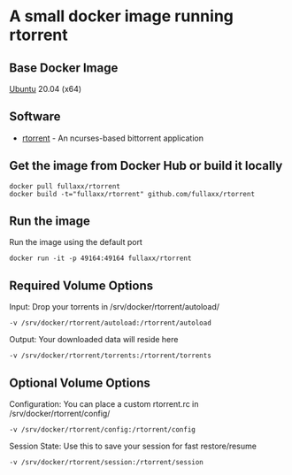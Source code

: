 # A small docker image running rtorrent

## Base Docker Image
[Ubuntu](https://hub.docker.com/_/ubuntu) 20.04 (x64)

## Software
* [rtorrent](https://rakshasa.github.io/rtorrent/) - An ncurses-based bittorrent application

## Get the image from Docker Hub or build it locally
```
docker pull fullaxx/rtorrent
docker build -t="fullaxx/rtorrent" github.com/fullaxx/rtorrent
```

## Run the image
Run the image using the default port
```
docker run -it -p 49164:49164 fullaxx/rtorrent
```

## Required Volume Options
Input: Drop your torrents in /srv/docker/rtorrent/autoload/
```
-v /srv/docker/rtorrent/autoload:/rtorrent/autoload
```
Output: Your downloaded data will reside here
```
-v /srv/docker/rtorrent/torrents:/rtorrent/torrents
```

## Optional Volume Options
Configuration: You can place a custom rtorrent.rc in /srv/docker/rtorrent/config/
```
-v /srv/docker/rtorrent/config:/rtorrent/config
```
Session State: Use this to save your session for fast restore/resume
```
-v /srv/docker/rtorrent/session:/rtorrent/session
```
